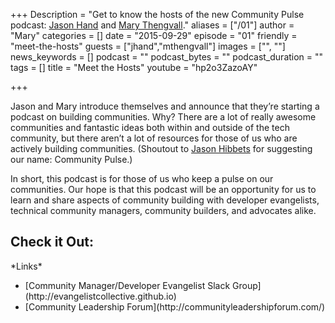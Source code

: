 +++
Description = "Get to know the hosts of the new Community Pulse podcast: [Jason Hand](http://twitter.com/jasonhand) and [Mary Thengvall](http://twitter.com/mary_grace)."
aliases = ["/01"]
author = "Mary"
categories = []
date = "2015-09-29"
episode = "01"
friendly = "meet-the-hosts"
guests = ["jhand","mthengvall"]
images = ["", ""]
news_keywords = []
podcast = ""
podcast_bytes = ""
podcast_duration = ""
tags = []
title = "Meet the Hosts"
youtube = "hp2o3ZazoAY"

+++

Jason and Mary introduce themselves and announce that they’re starting a podcast on building communities. Why? There are a lot of really awesome communities and fantastic ideas both within and outside of the tech community, but there aren’t a lot of resources for those of us who are actively building communities. (Shoutout to [Jason Hibbets](https://twitter.com/jhibbets) for suggesting our name: Community Pulse.)

In short, this podcast is for those of us who keep a pulse on our communities. Our hope is that this podcast will be an opportunity for us to learn and share aspects of community building with developer evangelists, technical community managers, community builders, and advocates alike.

<h2>Check it Out:</h2>
*Links*<ul>
<li>[Community Manager/Developer Evangelist Slack Group](http://evangelistcollective.github.io)</li>
<li>[Community Leadership Forum](http://communityleadershipforum.com/)</li></ul>
